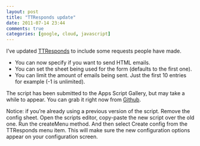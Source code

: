 ```yaml
---
layout: post
title: "TTResponds update"
date: 2011-07-14 23:44
comments: true
categories: [google, cloud, javascript]
---
```


I’ve updated [TTResponds](http://blog.boyvanamstel.nl/2011/05/google-apps-script-ttresponds/) to include some requests people have made.

* You can now specify if you want to send HTML emails.
* You can set the sheet being used for the form (defaults to the first one).
* You can limit the amount of emails being sent. Just the first 10 entries for example (-1 is unlimited).

The script has been submitted to the Apps Script Gallery, but may take a while to appear. You can grab it right now from [Github](https://github.com/boyvanamstel/TTResponds).

Notice: if you’re already using a previous version of the script. Remove the config sheet. Open the scripts editor, copy-paste the new script over the old one. Run the createMenu method. And then select Create config from the TTResponds menu item. This will make sure the new configuration options appear on your configuration screen.


